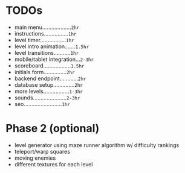 # TODOs
- main menu...................`2hr`
- instructions................`1hr`
- level timer.................`1hr`
- level intro animation.......`1.5hr`
- level transitions...........`1hr`
- mobile/tablet integration...`2-3hr`
- scoreboard..................`1.5hr`
- initials form...............`2hr`
- backend endpoint............`2hr`
- database setup..............`2hr`
- more levels.................`1-3hr`
- sounds......................`2-3hr`
- seo.........................`1hr`

# Phase 2 (optional)
- level generator using maze runner algorithm w/ difficulty rankings
- teleport/warp squares
- moving enemies
- different textures for each level

